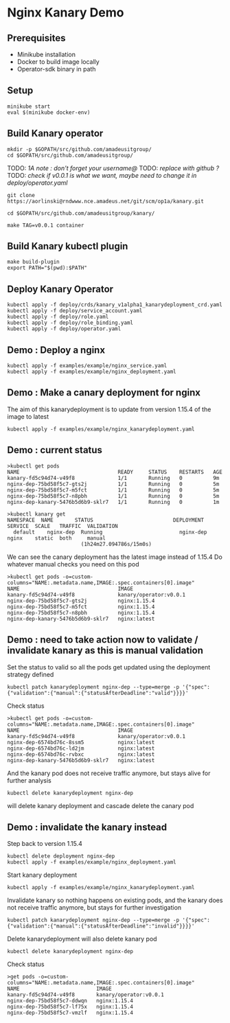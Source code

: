 # Nginx Kanary Demo

## Prerequisites
- Minikube installation
- Docker to build image locally
- Operator-sdk binary in path

## Setup
```
minikube start
eval $(minikube docker-env)
```

## Build Kanary operator
```
mkdir -p $GOPATH/src/github.com/amadeusitgroup/
cd $GOPATH/src/github.com/amadeusitgroup/
```

TODO: *1A note : don't forget your username@*
TODO: *replace with github ?*
TODO: *check if v0.0.1 is what we want, maybe need to change it in deploy/operator.yaml*
```
git clone https://aorlinski@rndwww.nce.amadeus.net/git/scm/op1a/kanary.git

cd $GOPATH/src/github.com/amadeusitgroup/kanary/

make TAG=v0.0.1 container
```

## Build Kanary kubectl plugin
```
make build-plugin
export PATH="$(pwd):$PATH"
```

## Deploy Kanary Operator
```
kubectl apply -f deploy/crds/kanary_v1alpha1_kanarydeployment_crd.yaml
kubectl apply -f deploy/service_account.yaml
kubectl apply -f deploy/role.yaml
kubectl apply -f deploy/role_binding.yaml
kubectl apply -f deploy/operator.yaml
```

## Demo : Deploy a nginx
```
kubectl apply -f examples/example/nginx_service.yaml
kubectl apply -f examples/example/nginx_deployment.yaml
```

## Demo : Make a canary deployment for nginx
The aim of this kanarydeployment is to update from version 1.15.4 of the image to latest
```
kubectl apply -f examples/example/nginx_kanarydeployment.yaml
```

## Demo : current status
```
>kubectl get pods
NAME                                READY     STATUS    RESTARTS   AGE
kanary-fd5c94d74-v49f8              1/1       Running   0          9m
nginx-dep-75bd58f5c7-gts2j          1/1       Running   0          5m
nginx-dep-75bd58f5c7-m5fct          1/1       Running   0          5m
nginx-dep-75bd58f5c7-n8pbh          1/1       Running   0          5m
nginx-dep-kanary-5476b5d6b9-sklr7   1/1       Running   0          1m

>kubectl kanary get
NAMESPACE  NAME       STATUS                          DEPLOYMENT  SERVICE  SCALE   TRAFFIC  VALIDATION
  default    nginx-dep  Running                         nginx-dep   nginx    static  both     manual
                        (1h24m27.094786s/15m0s)
```

We can see the canary deployment has the latest image instead of 1.15.4
Do whatever manual checks you need on this pod

```
>kubectl get pods -o=custom-columns="NAME:.metadata.name,IMAGE:.spec.containers[0].image"
NAME                                IMAGE
kanary-fd5c94d74-v49f8              kanary/operator:v0.0.1
nginx-dep-75bd58f5c7-gts2j          nginx:1.15.4
nginx-dep-75bd58f5c7-m5fct          nginx:1.15.4
nginx-dep-75bd58f5c7-n8pbh          nginx:1.15.4
nginx-dep-kanary-5476b5d6b9-sklr7   nginx:latest
```

## Demo : need to take action now to validate / invalidate kanary as this is manual validation

Set the status to valid so all the pods get updated using the deployment strategy defined
```
kubectl patch kanarydeployment nginx-dep --type=merge -p '{"spec":{"validation":{"manual":{"statusAfterDeadline":"valid"}}}}'
```

Check status
```
>kubectl get pods -o=custom-columns="NAME:.metadata.name,IMAGE:.spec.containers[0].image"
NAME                                IMAGE
kanary-fd5c94d74-v49f8              kanary/operator:v0.0.1
nginx-dep-6574bd76c-8ssm5           nginx:latest
nginx-dep-6574bd76c-ld2jm           nginx:latest
nginx-dep-6574bd76c-rvbxc           nginx:latest
nginx-dep-kanary-5476b5d6b9-sklr7   nginx:latest
```

And the kanary pod does not receive traffic anymore, but stays alive for further analysis

```
kubectl delete kanarydeployment nginx-dep
```

will delete kanary deployment and cascade delete the canary pod

## Demo : invalidate the kanary instead
Step back to version 1.15.4
```
kubectl delete deployment nginx-dep
kubectl apply -f examples/example/nginx_deployment.yaml
```

Start kanary deployment
```
kubectl apply -f examples/example/nginx_kanarydeployment.yaml
```

Invalidate kanary so nothing happens on existing pods, and the kanary does not receive traffic anymore, but stays for further investigation
```
kubectl patch kanarydeployment nginx-dep --type=merge -p '{"spec":{"validation":{"manual":{"statusAfterDeadline":"invalid"}}}}'
```

Delete kanarydeployment will also delete kanary pod
```
kubectl delete kanarydeployment nginx-dep
```

Check status
```
>get pods -o=custom-columns="NAME:.metadata.name,IMAGE:.spec.containers[0].image"
NAME                         IMAGE
kanary-fd5c94d74-v49f8       kanary/operator:v0.0.1
nginx-dep-75bd58f5c7-ddwqn   nginx:1.15.4
nginx-dep-75bd58f5c7-lf75x   nginx:1.15.4
nginx-dep-75bd58f5c7-vmzlf   nginx:1.15.4
```







